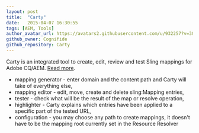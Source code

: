 ```yaml
---
layout: post
title:  "Carty"
date:   2015-04-07 16:30:55
tags: [AEM, Tools]
author_avatar_url: https://avatars2.githubusercontent.com/u/932257?v=3&s=200
github_owner: Cognifide
github_repository: Carty
---
```


Carty is an integrated tool to create, edit, review and test Sling mappings for Adobe CQ/AEM. [Read more](http://cognifide.github.io/Carty/).

* mapping generator - enter domain and the content path and Carty will take of everything else,
* mapping editor - edit, move, create and delete sling:Mapping entries,
* tester - check what will be the result of the map or resolve operation,
* highlighter - Carty explains which entries have been applied to a specific part of the tested URL,
* configuration - you may choose any path to create mappings, it doesn't have to be the mapping root currently set in the Resource Resolver